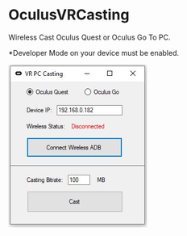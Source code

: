 # OculusVRCasting
Wireless Cast Oculus Quest or Oculus Go To PC.

*Developer Mode on your device must be enabled.

![Alt text](https://github.com/jjohnreese/OculusVRCasting/blob/master/VR%20Wireless%20Casting.JPG "Screenshot")
